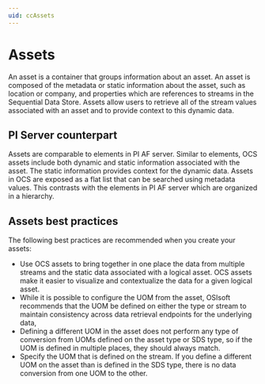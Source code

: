 ```yaml
---
uid: ccAssets
---
```

# Assets

An asset is a container that groups information about an asset. An asset is composed of the metadata or static information about the asset, such as location or company, and properties which are references to streams in the Sequential Data Store. Assets allow users to retrieve all of the stream values associated with an asset and to provide context to this dynamic data. 

## PI Server counterpart

Assets are comparable to elements in PI AF server. Similar to elements, OCS assets include both dynamic and static information associated with the asset. The static information provides context for the dynamic data. Assets in OCS are exposed as a flat list that can be searched using metadata values. This contrasts with the elements in PI AF server which are organized in a hierarchy.

## Assets best practices

The following best practices are recommended when you create your assets:

- Use OCS assets to bring together in one place the data from multiple streams and the static data associated with a logical asset. OCS assets make it easier to visualize and contextualize the data for a given logical asset.
- While it is possible to configure the UOM from the asset,  OSIsoft recommends that the UOM be defined on either the type or stream to maintain consistency across data retrieval endpoints for the underlying data,   
- <!-- Doug said --> Defining a different UOM in the asset does not perform any type of conversion from UOMs defined on the asset type or SDS type, so if the UOM is defined in multiple places, they should always match.
- <!-- Is this what you mean? --> Specify the UOM that is defined on the stream.  If you define a different UOM on the asset than is defined in the SDS type, there is no data conversion from one UOM to the other. <!-- Does this mean that the value remains the same. For example, if the UOM was "feet" and the value was 12, if you change the UOM to "yards," it will appear as 12 yards, not 4 yards. -->
